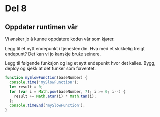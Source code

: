 # Del 8

## Oppdater runtimen vår
Vi ønsker jo å kunne oppdatere koden vår som kjører. 

Legg til et nytt endepunkt i tjenesten din. Hva med et skikkelig treigt endepunt? Det kan vi jo kanskje bruke seinere. 

Legg til følgende funksjon og lag et nytt endepunkt hvor det kalles. Bygg, deploy og sjekk at det funker som forventet.

````js
function mySlowFunction(baseNumber) {
  console.time('mySlowFunction');
  let result = 0;
  for (var i = Math.pow(baseNumber, 7); i >= 0; i--) {
    result += Math.atan(i) * Math.tan(i);
  };
  console.timeEnd('mySlowFunction');
}
````
